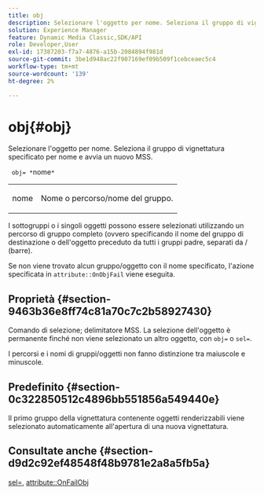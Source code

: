 ```yaml
---
title: obj
description: Selezionare l'oggetto per nome. Seleziona il gruppo di vignettatura specificato per nome e avvia un nuovo MSS.
solution: Experience Manager
feature: Dynamic Media Classic,SDK/API
role: Developer,User
exl-id: 17387203-f7a7-4876-a15b-2084894f981d
source-git-commit: 3be1d948ac22f907169ef09b509f1cebceaec5c4
workflow-type: tm+mt
source-wordcount: '139'
ht-degree: 2%

---
```


# obj{#obj}

Selezionare l&#39;oggetto per nome. Seleziona il gruppo di vignettatura specificato per nome e avvia un nuovo MSS.

` obj= *`nome`*`

<table id="simpletable_6E0DA6CBCDCF4CDDAFA5A4C38E0D5FC5"> 
 <tr class="strow"> 
  <td class="stentry"> <p> <span class="codeph"> <span class="varname"> nome </span> </span> </p> </td> 
  <td class="stentry"> <p>Nome o percorso/nome del gruppo. </p> </td> 
 </tr> 
</table>

I sottogruppi o i singoli oggetti possono essere selezionati utilizzando un percorso di gruppo completo (ovvero specificando il nome del gruppo di destinazione o dell&#39;oggetto preceduto da tutti i gruppi padre, separati da / (barre).

Se non viene trovato alcun gruppo/oggetto con il nome specificato, l&#39;azione specificata in `attribute::OnObjFail` viene eseguita.

## Proprietà {#section-9463b36e8ff74c81a70c7c2b58927430}

Comando di selezione; delimitatore MSS. La selezione dell&#39;oggetto è permanente finché non viene selezionato un altro oggetto, con `obj=` o `sel=`.

I percorsi e i nomi di gruppi/oggetti non fanno distinzione tra maiuscole e minuscole.

## Predefinito {#section-0c322850512c4896bb551856a549440e}

Il primo gruppo della vignettatura contenente oggetti renderizzabili viene selezionato automaticamente all&#39;apertura di una nuova vignettatura.

## Consultate anche {#section-d9d2c92ef48548f48b9781e2a8a5fb5a}

[sel=](../../../../../ir-api/http-protocol/image-rendering-api-ref/c-ir-http-protocol-ref/c-ir-http-protocol-command-reference/r-ir-sel.md#reference-01322c58d414481385c29fcdd27a090b), [attribute::OnFailObj](../../../../../ir-api/material-cat/image-rendering-api-ref/c-ir-material-catalog/c-ir-attributes-reference/r-ir-onfailobj.md#reference-4c6ba90418e84da5831f8573bbbf2c8d)
